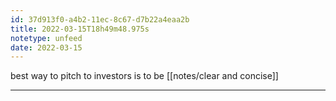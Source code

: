 ```yaml
---
id: 37d913f0-a4b2-11ec-8c67-d7b22a4eaa2b
title: 2022-03-15T18h49m48.975s
notetype: unfeed
date: 2022-03-15
---
```

best way to pitch to investors is to be [[notes/clear and concise]]

---

